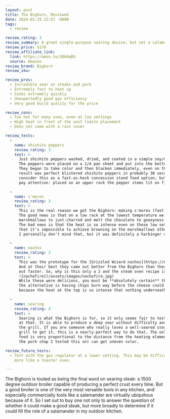 ```yaml
---
layout: post
title: The Bighorn, Reviewed
date: 2024-01-25 22:57 -0800
tags:
  - review

review_rating: 3
review_summary: A great single-purpose searing device, but not a salamander.
review_price: $170
review_affiliate_link:
  link: https://amzn.to/3Ok8qRU
  source: Amazon
review_brand: Bighorn
review_sku: 

review_pros:
  - Incredible sear on steaks and pork
  - Extremely fast to heat up
  - Cooks extremely quickly
  - Unexpectedly good gas efficiency
  - Very good build quality for the price

review_cons:
  - Too hot for many uses, even at low settings
  - High heat in front of the unit limits placement
  - Does not come with a rain cover

review_tests:
  -
    name: shishito peppers
    review_rating: 3
    text: >
      Just shishito peppers washed, dried, and coated in a simple soy/miso/lemon juice sauce.
      The peppers were placed on a 1/4 pan sheet and put into the bottom rack of the Bighorn.
      They began to take color and then blacken immediately, even on the lowest settings. The
      result was perfect blistered shishito peppers in probably 30 seconds. I would seriously
      consider this as a fast-as-heck concession stand food option, but you really do have to
      pay attention: placed on an upper rack the pepper stems lit on fire.

  -
    name: s'mores
    review_rating: 3
    text: >
      This is the real reason we got the Bighorn: making s'mores (fast!) at the Gambler 500.
      The good news is that on a low rack at the lowest temperature we were able to toast the
      marshmallows to just-charred and melt the chocolate to gooeyness within just a few seconds.
      The bad news is that the heat is so intense even on these low settings and low rack position
      that it's impossible to achieve browning on the marshmallows other than the char at the top.
      I personally don't mind that, but it was definitely a harbinger of what was to come.

  -
    name: nachos
    review_rating: 2
    text: >
      This was the prototype for the [Grizzled Wizard nachos](https://nibbles-and-bits.com/2024/01/25/the-grizzled-wizard-nachos.html).
      And at their best they came out better from the Bighorn than they did from the steam oven. They also came
      out faster. So, why is this only a 2 and the steam oven recipe is a 4?  
      ![nachofire](/assets/images/nachofire.jpg)  
      While these were delicious, you must be **absolutely certain** that every corner of every chip is covered with cheese, because
      the alternative is having chips burn way before the cheese could brown. There is also no possibility of multi-layered nachos,
      because the heat at the top is so intense that nothing underneath it will have had time to melt before the top burns.

  -
    name: searing
    review_rating: 4
    text: >
      Searing is what the Bighorn is for, so it only seems fair to test it on that basis. Cutting to the chase, it is **excellent**
      at that. It is able to produce a deep sear without difficulty and even a pleasing amount of pyrolysis like you would get on
      the grill. If you are someone who really loves a well-seared steak, but hates smoking up your kitchen or firing up your
      grill to get it, this is a nearly-perfect way to do that. The only caveat is that the temperature felt on the surface of the
      food is very proportional to the distance from the heating element, and so anything with a rounded profile (like the back of
      the pork chop I tested this on) can get uneven color.

review_future_tests:
  - Test with the gas regulator at a lower setting. This may be difficult to repeat well, but may also convince the device to act
    more like a toaster oven.

---
```


The Bighorn is touted as being the final word on searing steak: a 1500 degree outdoor broiler capable of producing a
perfect crust every time. But a good broiler is one of the very most versatile tools in any kitchen, and especially
commercially tools like a salamander are virtually ubiquitous because of it. So I set out to buy one not only to
answer the question of whether it could make a good steak, but more broadly to determine if it could fill the role of
a salamander in my outdoor kitchen.